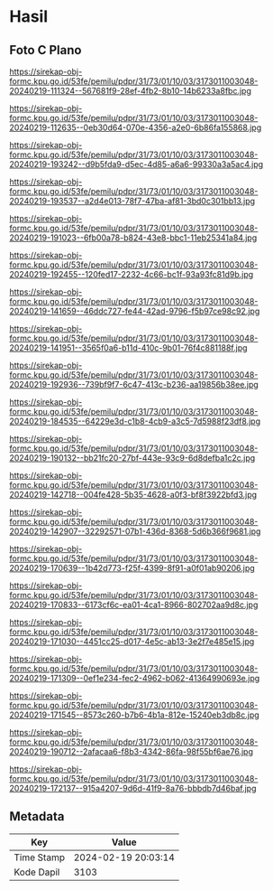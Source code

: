 # Hasil

## Foto C Plano

https://sirekap-obj-formc.kpu.go.id/53fe/pemilu/pdpr/31/73/01/10/03/3173011003048-20240219-111324--567681f9-28ef-4fb2-8b10-14b6233a8fbc.jpg

https://sirekap-obj-formc.kpu.go.id/53fe/pemilu/pdpr/31/73/01/10/03/3173011003048-20240219-112635--0eb30d64-070e-4356-a2e0-6b86fa155868.jpg

https://sirekap-obj-formc.kpu.go.id/53fe/pemilu/pdpr/31/73/01/10/03/3173011003048-20240219-193242--d9b5fda9-d5ec-4d85-a6a6-99330a3a5ac4.jpg

https://sirekap-obj-formc.kpu.go.id/53fe/pemilu/pdpr/31/73/01/10/03/3173011003048-20240219-193537--a2d4e013-78f7-47ba-af81-3bd0c301bb13.jpg

https://sirekap-obj-formc.kpu.go.id/53fe/pemilu/pdpr/31/73/01/10/03/3173011003048-20240219-191023--6fb00a78-b824-43e8-bbc1-11eb25341a84.jpg

https://sirekap-obj-formc.kpu.go.id/53fe/pemilu/pdpr/31/73/01/10/03/3173011003048-20240219-192455--120fed17-2232-4c66-bc1f-93a93fc81d9b.jpg

https://sirekap-obj-formc.kpu.go.id/53fe/pemilu/pdpr/31/73/01/10/03/3173011003048-20240219-141659--46ddc727-fe44-42ad-9796-f5b97ce98c92.jpg

https://sirekap-obj-formc.kpu.go.id/53fe/pemilu/pdpr/31/73/01/10/03/3173011003048-20240219-141951--3565f0a6-b11d-410c-9b01-76f4c881188f.jpg

https://sirekap-obj-formc.kpu.go.id/53fe/pemilu/pdpr/31/73/01/10/03/3173011003048-20240219-192936--739bf9f7-6c47-413c-b236-aa19856b38ee.jpg

https://sirekap-obj-formc.kpu.go.id/53fe/pemilu/pdpr/31/73/01/10/03/3173011003048-20240219-184535--64229e3d-c1b8-4cb9-a3c5-7d5988f23df8.jpg

https://sirekap-obj-formc.kpu.go.id/53fe/pemilu/pdpr/31/73/01/10/03/3173011003048-20240219-190132--bb21fc20-27bf-443e-93c9-6d8defba1c2c.jpg

https://sirekap-obj-formc.kpu.go.id/53fe/pemilu/pdpr/31/73/01/10/03/3173011003048-20240219-142718--004fe428-5b35-4628-a0f3-bf8f3922bfd3.jpg

https://sirekap-obj-formc.kpu.go.id/53fe/pemilu/pdpr/31/73/01/10/03/3173011003048-20240219-142907--32292571-07b1-436d-8368-5d6b366f9681.jpg

https://sirekap-obj-formc.kpu.go.id/53fe/pemilu/pdpr/31/73/01/10/03/3173011003048-20240219-170639--1b42d773-f25f-4399-8f91-a0f01ab90206.jpg

https://sirekap-obj-formc.kpu.go.id/53fe/pemilu/pdpr/31/73/01/10/03/3173011003048-20240219-170833--6173cf6c-ea01-4ca1-8966-802702aa9d8c.jpg

https://sirekap-obj-formc.kpu.go.id/53fe/pemilu/pdpr/31/73/01/10/03/3173011003048-20240219-171030--4451cc25-d017-4e5c-ab13-3e2f7e485e15.jpg

https://sirekap-obj-formc.kpu.go.id/53fe/pemilu/pdpr/31/73/01/10/03/3173011003048-20240219-171309--0ef1e234-fec2-4962-b062-41364990693e.jpg

https://sirekap-obj-formc.kpu.go.id/53fe/pemilu/pdpr/31/73/01/10/03/3173011003048-20240219-171545--8573c260-b7b6-4b1a-812e-15240eb3db8c.jpg

https://sirekap-obj-formc.kpu.go.id/53fe/pemilu/pdpr/31/73/01/10/03/3173011003048-20240219-190712--2afacaa6-f8b3-4342-86fa-98f55bf6ae76.jpg

https://sirekap-obj-formc.kpu.go.id/53fe/pemilu/pdpr/31/73/01/10/03/3173011003048-20240219-172137--915a4207-9d6d-41f9-8a76-bbbdb7d46baf.jpg


## Metadata

| Key        | Value               |
| ---------- | ------------------- |
| Time Stamp | 2024-02-19 20:03:14 |
| Kode Dapil | 3103                |



